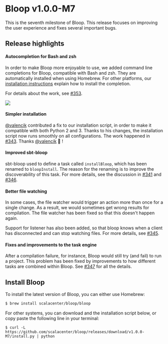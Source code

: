 # Bloop v1.0.0-M7

This is the seventh milestone of Bloop. This release focuses on improving the user experience and
fixes several important bugs.

## Release highlights

#### Autocompletion for Bash and zsh

In order to make Bloop more enjoyable to use, we added command line completions for Bloop,
compatible with Bash and zsh. They are automatically installed when using Homebrew. For other
platforms, our [installation instructions][installation instructions] explain how to install the completion.

For details about the work, see [#353][#353].

<img src="https://i.imgur.com/YOnJ8sf.gif" />

#### Simpler installation

[@valencik][@valencik] contributed a fix to our installation script, in order to make it compatible with both
Python 2 and 3. Thanks to his changes, the installation script now runs smoothly on all
configurations. The work happened in [#343][#343]. Thanks [@valencik][@valencik] :tada: !

#### Improved sbt-bloop

sbt-bloop used to define a task called `installBloop`, which has been renamed to `bloopInstall`. The
reason for the renaming is to improve the discoverability of this task. For more details, see the
discussion in [#341][#341] and [#346][#346].

#### Better file watching

In some cases, the file watcher would trigger an action more than once for a single change. As a
result, we would sometimes get wrong results for compilation. The file watcher has been fixed so
that this doesn't happen again.

Support for listener has also been added, so that bloop knows when a client has disconnected and can
stop watching files. For more details, see [#345][#345].

#### Fixes and improvements to the task engine

After a compilation failure, for instance, Bloop would still try (and fail) to run a project. This
problem has been fixed by improvements to how different tasks are combined within Bloop. See [#347][#347]
for all the details.

## Install Bloop

To install the latest version of Bloop, you can either use Homebrew:

```sh
$ brew install scalacenter/bloop/bloop
```

For other systems, you can download and the installation script below, or copy paste the following
line in your terminal:

```
$ curl -L https://github.com/scalacenter/bloop/releases/download/v1.0.0-M7/install.py | python
```

[#341]: https://github.com/scalacenter/bloop/pull/341
[#343]: https://github.com/scalacenter/bloop/pull/343
[#345]: https://github.com/scalacenter/bloop/pull/345
[#346]: https://github.com/scalacenter/bloop/pull/346
[#347]: https://github.com/scalacenter/bloop/pull/347
[#353]: https://github.com/scalacenter/bloop/pull/353
[@valencik]: https://github.com/valencik
[installation instructions]: https://scalacenter.github.io/bloop/docs/installation
